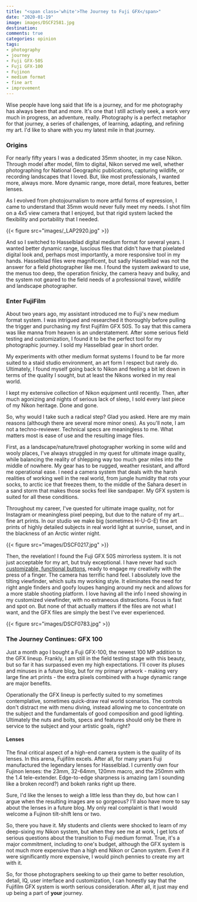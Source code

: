 ```yaml
---
title: "<span class='white'>The Journey to Fuji GFX</span>"
date: "2020-01-19"
image: images/DSCF2581.jpg
destination:
comments: true
categories: opinion
tags:
- photography
- journey
- Fuji GFX-50S
- Fuji GFX-100
- Fujinon
- medium format
- fine art
- improvement
---
```


Wise people have long said that life is a journey, and for me photography has always been that and more. It's one that I still actively seek, a work very much in progress, an adventure, really. Photography is a perfect metaphor for that journey, a series of challenges, of learning, adapting, and refining my art. I'd like to share with you my latest mile in that journey. 

### Origins

For nearly fifty years I was a dedicated 35mm shooter, in my case Nikon. Through model after model, film to digital, Nikon served me well, whether photographing for National Geographic publications, capturing wildlife, or recording landscapes that I loved. But, like most professionals, I wanted more, always more. More dynamic range, more detail, more features, better lenses. 

As I evolved from photojournalism to more artful forms of expression, I came to understand that 35mm would never fully meet my needs. I shot film on a 4x5 view camera that I enjoyed, but that rigid system lacked the flexibility and portability that I needed. 

{{< figure src="images/_LAP2920.jpg" >}}

And so I switched to Hasselblad digital medium format for several years. I wanted better dynamic range, luscious files that didn't have that pixelated digital look and, perhaps most importantly, a more responsive tool in my hands. Hasselblad files were magnificent, but sadly Hasselblad was not the answer for a field photographer like me. I found the system awkward to use, the menus too deep, the operation finicky, the camera heavy and bulky, and the system not geared to the field needs of a professional travel, wildlife and landscape photographer. 

### Enter FujiFilm

About two years ago, my assistant introduced me to Fuji's new medium format system. I was intrigued and researched it thoroughly before pulling the trigger and purchasing my first Fujifilm GFX 50S. To say that this camera was like manna from heaven is an understatement. After some serious field testing and customization, I found it to be the perfect tool for my photographic journey. I sold my Hasselblad gear in short order. 

My experiments with other medium format systems I found to be far more suited to a staid studio environment, an art form I respect but rarely do. Ultimately, I found myself going back to Nikon and feeling a bit let down in terms of the quality I sought, but at least the Nikons worked in my real world.

I kept my extensive collection of Nikon equipment until recently. Then, after much agonizing and nights of serious lack of sleep, I sold every last piece of my Nikon heritage. Done and gone. 

So, why would I take such a radical step? Glad you asked. Here are my main reasons (although there are several more minor ones). As you'll note, I am not a techno-reviewer. Technical specs are meaningless to me. What matters most is ease of use and the resulting image files. 

First, as a landscape/nature/travel photographer working in some wild and wooly places, I've always struggled in my quest for ultimate image quality, while balancing the reality of shlepping way too much gear miles into the middle of nowhere. My gear has to be rugged, weather resistant, and afford me operational ease. I need a camera system that deals with the harsh realities of working well in the real world, from jungle humidity that rots your socks, to arctic ice that freezes them, to the middle of the Sahara desert in a sand storm that makes those socks feel like sandpaper. My GFX system is suited for all these conditions. 

Throughout my career, I've quested for ultimate image quality, not for Instagram or meaningless pixel peeping, but due to the nature of my art... fine art prints. In our studio we make big (sometimes H-U-G-E) fine art prints of highly detailed subjects in real world light at sunrise, sunset, and in the blackness of an Arctic winter night. 

{{< figure src="images/DSCF0217.jpg" >}}

Then, the revelation! I found the Fuji GFX 50S mirrorless system. It is not just acceptable for my art, but truly exceptional. I have never had such [customizable, functional buttons](https://www.youtube.com/watch?v=uB_YxWmDJVw&t=891s), ready to engage my creativity with the press of a finger.  The camera has terrific hand feel. I absolutely love the tilting viewfinder, which suits my working style. It eliminates the need for right angle finders and goofy loupes hanging around my neck and allows for a more stable shooting platform. I love having all the info I need showing in my customized viewfinder, with no extraneous distractions. Focus is fast and spot on. But none of that actually matters if the files are not what I want, and the GFX files are simply the best I've ever experienced. 

{{< figure src="images/DSCF0783.jpg" >}}

### The Journey Continues: GFX 100

Just a month ago I bought a Fuji GFX-100, the newest 100 MP addition to the GFX lineup. Frankly, I am still in the field testing stage with this beauty, but so far it has surpassed even my high expectations. I'll cover its pluses and minuses in a future blog, but for my primary artwork - making very large fine art prints - the extra pixels combined with a huge dynamic range are major benefits. 

Operationally the GFX lineup is perfectly suited to my sometimes contemplative, sometimes quick-draw real world scenarios. The controls don't distract me with menu diving, instead allowing me to concentrate on the subject and the fundamentals of good composition and good lighting. Ultimately the nuts and bolts, specs and features should only be there in service to the subject and your artistic goals, right? 

#### Lenses

The final critical aspect of a high-end camera system is the quality of its lenses. In this arena, Fujifilm excels. After all, for many years Fuji manufactured the legendary lenses for Hasselblad. I currently own four Fujinon lenses: the 23mm, 32-64mm, 120mm macro, and the 250mm with the 1.4 tele-extender. 
Edge-to-edge sharpness is amazing (am I sounding like a broken record?) and bokeh ranks right up there. 

Sure, I'd like the lenses to weigh a little less than they do, but how can I argue when the resulting images are so gorgeous? I'll also have more to say about the lenses in a future blog. My only real complaint is that I would welcome a Fujinon tilt-shift lens or two. 

So, there you have it. My students and clients were shocked to learn of my deep-sixing my Nikon system, but when they see me at work, I get lots of serious questions about the transition to Fuji medium format. True, it's a major commitment, including to one's budget, although the GFX system is not much more expensive than a high end Nikon or Canon system. Even if it were significantly more expensive, I would pinch pennies to create my art with it. 

So, for those photographers seeking to up their game to better resolution, detail, IQ, user interface and customization, I can honestly say that the Fujifilm GFX system is worth serious consideration. After all, it just  may end up being a part of **your** journey. 






